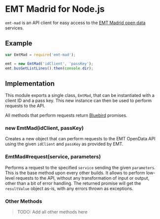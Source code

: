EMT Madrid for Node.js
======================

`emt-mad` is an API client for easy access to the [EMT Madrid open data][emtod] services.

  [emtod]: http://opendata.emtmadrid.es/


Example
-------

```javascript
var EmtMad = require('emt-mad');

emt = new EmtMad('idClient', 'passKey');
emt.busGetListLines().then(console.dir);
```


Implementation
--------------

This module exports a single class, `EmtMad`, that can be instantiated with a
client ID and a pass key. This new instance can then be used to perform requests
to the API.

All methods that perform requests return [Bluebird] promises.

  [Bluebird]: https://github.com/petkaantonov/bluebird

### new EmtMad(idClient, passKey)

Creates a new object that can perform requests to the EMT OpenData API using the
given `idClient` and `passKey` as provided by EMT.


### EmtMad#request(service, parameters)

Performs a request to the specified `service` sending the given `parameters`.
This is the base method upon every other builds. It allows to perform low-level
requests to the API, without any transformation of input or output, other than a
bit of error handling. The returned promise will get the `resultValue` object
as-is, with any errors thrown as exceptions.


### Other Methods

> TODO: Add all other methods here
